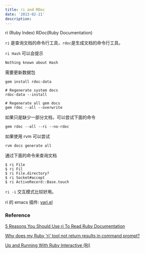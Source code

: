 ```yaml
---
title: ri and RDoc
date: '2013-02-21'
description:
---
```


ri (Ruby Index) RDoc(Ruby Documentation)

`ri` 是查询文档的命令行工具，`rdoc`是生成文档的命令行工具。

`ri Hash` 可以会提示

	Nothing known about Hash
	
需要更新数据包
	
	gem install rdoc-data

	# Regenerate system docs
	rdoc-data --install

	# Regenerate all gem docs
	gem rdoc --all --overwrite

如果只是缺少一部分文档，可以尝试下面的命令

	gem rdoc --all --ri --no-rdoc
	
如果使用 rvm 可以尝试

	rvm docs generate all

通过下面的命令来查询文档

	$ ri File
	$ ri Fil
	$ ri File.directory?
	$ ri Socket#accept
	$ ri ActiveRecord::Base.touch
	
`ri	-i` 交互模式比较好用。
	
ri 的 emacs 插件: [yari.el](https://github.com/hron/yari.el/blob/master/yari.el)

### Reference

[5 Reasons You Should Use ri To Read Ruby Documentation](http://www.jstorimer.com/ri.html)

[Why does my Ruby 'ri' tool not return results in command prompt?](http://stackoverflow.com/questions/1575373/why-does-my-ruby-ri-tool-not-return-results-in-command-prompt)


[Up and Running With Ruby Interactive (Ri)](http://samuelmullen.com/2012/01/up-and-running-with-ruby-interactive-ri/)
